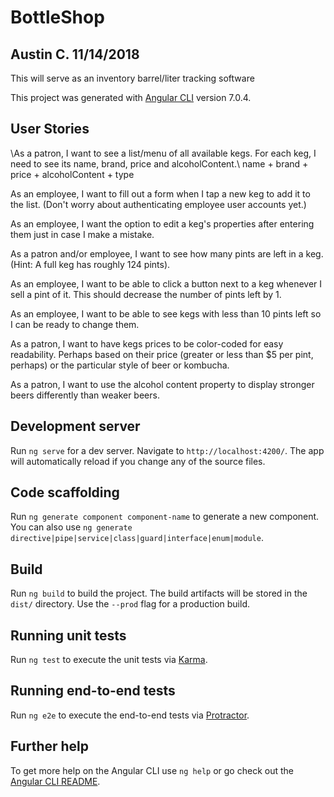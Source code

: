 # BottleShop
## Austin C. 11/14/2018

This will serve as an inventory barrel/liter tracking software

This project was generated with [Angular CLI](https://github.com/angular/angular-cli) version 7.0.4.

## User Stories

\\As a patron, I want to see a list/menu of all available kegs. For each keg, I need to see its name, brand, price and alcoholContent.\\ name + brand + price + alcoholContent + type

As an employee, I want to fill out a form when I tap a new keg to add it to the list. (Don't worry about authenticating employee user accounts yet.)

As an employee, I want the option to edit a keg's properties after entering them just in case I make a mistake.

As a patron and/or employee, I want to see how many pints are left in a keg. (Hint: A full keg has roughly 124 pints).

As an employee, I want to be able to click a button next to a keg whenever I sell a pint of it. This should decrease the number of pints left by 1.

As an employee, I want to be able to see kegs with less than 10 pints left so I can be ready to change them.

As a patron, I want to have kegs prices to be color-coded for easy readability. Perhaps based on their price (greater or less than $5 per pint, perhaps) or the particular style of beer or kombucha.

As a patron, I want to use the alcohol content property to display stronger beers differently than weaker beers.

## Development server

Run `ng serve` for a dev server. Navigate to `http://localhost:4200/`. The app will automatically reload if you change any of the source files.

## Code scaffolding

Run `ng generate component component-name` to generate a new component. You can also use `ng generate directive|pipe|service|class|guard|interface|enum|module`.

## Build

Run `ng build` to build the project. The build artifacts will be stored in the `dist/` directory. Use the `--prod` flag for a production build.

## Running unit tests

Run `ng test` to execute the unit tests via [Karma](https://karma-runner.github.io).

## Running end-to-end tests

Run `ng e2e` to execute the end-to-end tests via [Protractor](http://www.protractortest.org/).

## Further help

To get more help on the Angular CLI use `ng help` or go check out the [Angular CLI README](https://github.com/angular/angular-cli/blob/master/README.md).
